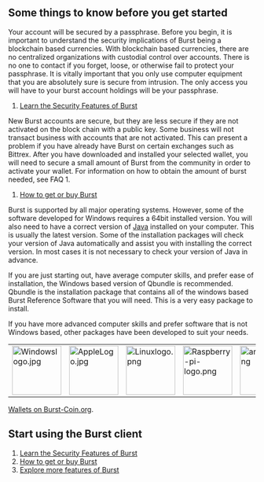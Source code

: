 Some things to know before you get started
------------------------------------------

Your account will be secured by a passphrase. Before you begin, it is important to understand the security implications of Burst being a blockchain based currencies. With blockchain based currencies, there are no centralized organizations with custodial control over accounts. There is no one to contact if you forget, loose, or otherwise fail to protect your passphrase. It is vitally important that you only use computer equipment that you are absolutely sure is secure from intrusion. The only access you will have to your burst account holdings will be your passphrase.

1.  [Learn the Security Features of Burst](secure-your-burst.md)

New Burst accounts are secure, but they are less secure if they are not activated on the block chain with a public key. Some business will not transact business with accounts that are not activated. This can present a problem if you have already have Burst on certain exchanges such as Bittrex. After you have downloaded and installed your selected wallet, you will need to secure a small amount of Burst from the community in order to activate your wallet. For information on how to obtain the amount of burst needed, see FAQ 1.

1.  [How to get or buy Burst](faq-how-do-i-get-burst-3f.md)

Burst is supported by all major operating systems. However, some of the software developed for Windows requires a 64bit installed version. You will also need to have a correct version of [Java](https://www.java.com/download/) installed on your computer. This is usually the latest version. Some of the installation packages will check your version of Java automatically and assist you with installing the correct version. In most cases it is not necessary to check your version of Java in advance.

If you are just starting out, have average computer skills, and prefer ease of installation, the Windows based version of Qbundle is recommended. Qbundle is the installation package that contains all of the windows based Burst Reference Software that you will need. This is a very easy package to install.

If you have more advanced computer skills and prefer software that is not Windows based, other packages have been developed to suit your needs.

  

|                                                                                         |                                                                                   |                                                                                   |                                                                                                           |                                                                             |
|-----------------------------------------------------------------------------------------|-----------------------------------------------------------------------------------|-----------------------------------------------------------------------------------|-----------------------------------------------------------------------------------------------------------|-----------------------------------------------------------------------------|
| <img src="Windowslogo.jpg" title="Windowslogo.jpg" alt="Windowslogo.jpg" width="100" /> | <img src="AppleLogo.jpg" title="AppleLogo.jpg" alt="AppleLogo.jpg" width="100" /> | <img src="Linuxlogo.png" title="Linuxlogo.png" alt="Linuxlogo.png" width="100" /> | <img src="Raspberry-pi-logo.png" title="Raspberry-pi-logo.png" alt="Raspberry-pi-logo.png" width="100" /> | <img src="android.png" title="android.png" alt="android.png" width="100" /> |

[Wallets on Burst-Coin.org](https://www.burst-coin.org/download-wallet/).

Start using the Burst client
----------------------------

1.  [Learn the Security Features of Burst](secure-your-burst.md)
2.  [How to get or buy Burst](faq-how-do-i-get-burst-3f.md)
3.  [Explore more features of Burst](current-features.md)

